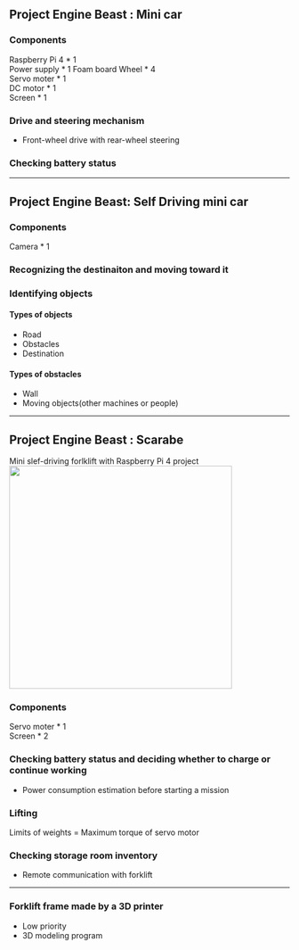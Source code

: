 ## Project Engine Beast : Mini car  
### Components
Raspberry Pi 4 * 1  
Power supply * 1
Foam board
Wheel * 4  
Servo moter * 1  
DC motor * 1  
Screen * 1 

### Drive and steering mechanism  
- Front-wheel drive with rear-wheel steering

### Checking battery status

---
## Project Engine Beast: Self Driving mini car
### Components
Camera * 1

### Recognizing the destinaiton and moving toward it

### Identifying objects
#### Types of objects
- Road
- Obstacles
- Destination

#### Types of obstacles
- Wall
- Moving objects(other machines or people)

---
## Project Engine Beast : Scarabe
Mini slef-driving forlklift with Raspberry Pi 4 project  
<img src="https://github.com/user-attachments/assets/82ddc067-4ce6-4fbc-92a6-cabd09e720dd" width="400"/>

### Components
Servo moter * 1   
Screen * 2  

### Checking battery status and deciding whether to charge or continue working
- Power consumption estimation before starting a mission

### Lifting
Limits of weights = Maximum torque of servo motor  

### Checking storage room inventory
- Remote communication with forklift

---
### Forklift frame made by a 3D printer
- Low priority
- 3D modeling program
